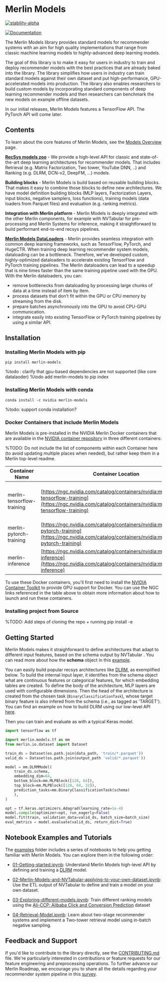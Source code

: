# Merlin Models 

[![stability-alpha](https://img.shields.io/badge/stability-alpha-f4d03f.svg)](https://github.com/mkenney/software-guides/blob/master/STABILITY-BADGES.md#alpha)

[![Documentation](https://img.shields.io/badge/documentation-blue.svg)](https://nvidia-merlin.github.io/models/main/)

The Merlin Models library provides standard models for recommender systems with an aim for high quality implementations
that range from classic machine learning models to highly-advanced deep learning models.

The goal of this library is to make it easy for users in industry to train and deploy recommender models with the best
practices that are already baked into the library. The library simplifies how users in industry can train standard models against their own
dataset and put high-performance, GPU-accelerated models into production. The library also enables researchers to build custom
models by incorporating standard components of deep learning recommender models and then researchers can benchmark the new models on
example offline
datasets.

In our initial releases, Merlin Models features a TensorFlow API. The PyTorch API will come later.

## Contents

To learn about the core features of Merlin Models, see the [Models Overview](docs/source/models_overview.md) page.

**[RecSys models zoo](https://nvidia-merlin.github.io/models/main/models_overview.html)** - We provide a high-level API for classic and state-of-the-art deep learning architectures for recommender models. That includes Retrieval (e.g. Matrix Factorization, Two tower, YouTube DNN, ..) and Ranking (e.g. DLRM, DCN-v2, DeepFM, ...) models.

**Building blocks** - Merlin Models is build based on reusable building blocks. That makes it easy to combine those blocks to define new architectures. We have model definition building blocks (MLP layers, Factorization Layers, input blocks, negative samplers, loss functions), training models (data loaders from Parquet files) and evaluation (e.g. ranking metrics).

**Integration with Merlin platform** - Merlin Models is deeply integrated with the other Merlin components, for example with NVTabular for pre-processing and Merlin Systems for inference, making it straightforward to build performant end-to-end recsys pipelines.

**[Merlin Models DataLoaders](https://nvidia-merlin.github.io/models/main/api.html#loader-utility-functions)** - Merlin provides seamless integration with common deep learning frameworks, such as TensorFlow, PyTorch, and HugeCTR. When training deep learning recommender system models, dataloading can be a bottleneck. Therefore, we've developed custom, highly-optimized dataloaders to accelerate existing TensorFlow and PyTorch training pipelines. The Merlin dataloaders can lead to a speedup that is nine times faster than the same training pipeline used with the GPU. With the Merlin dataloaders, you can:
- remove bottlenecks from dataloading by processing large chunks of data at a time instead of item by item.
- process datasets that don't fit within the GPU or CPU memory by streaming from the disk.
- prepare batches asynchronously into the GPU to avoid CPU-GPU communication.
- integrate easily into existing TensorFlow or PyTorch training pipelines by using a similar API.
## Installation

### Installing Merlin Models with pip


```shell
pip install merlin-models
```
%todo : clarify that gpu-based dependencies are not supported (like core datalaoder)
%todo add merlin-models to pip index

### Installing Merlin Models with conda

```shell
conda install -c nvidia merlin-models
```
%todo: support conda installation?
### Docker Containers that include Merlin Models

Merlin Models is pre-installed in the NVIDIA Merlin Docker containers that are available in the [NVIDIA container repository](https://ngc.nvidia.com/catalog/containers/nvidia:merlin) in three different containers:

%TODO: Do not include the list of components within each Container here (to avoid updating multiple places when needed), but rather keep them in a Merlin top-level readme.
<!-- prettier-ignore-start -->

| Container Name             | Container Location | Functionality |
| -------------------------- | ------------------ | ------------- |
| merlin-tensorflow-training | [https://ngc.nvidia.com/catalog/containers/nvidia:merlin:merlin-tensorflow-training](https://ngc.nvidia.com/catalog/containers/nvidia:merlin:merlin-tensorflow-training) | Transformers4Rec, NVTabular, TensorFlow, and HugeCTR Tensorflow Embedding plugin |
| merlin-pytorch-training    | [https://ngc.nvidia.com/catalog/containers/nvidia:merlin:merlin-pytorch-training](https://ngc.nvidia.com/catalog/containers/nvidia:merlin:merlin-pytorch-training)    | Transformers4Rec, NVTabular and PyTorch
| merlin-inference           | [https://ngc.nvidia.com/catalog/containers/nvidia:merlin:merlin-inference](https://ngc.nvidia.com/catalog/containers/nvidia:merlin:merlin-inference)           | Transformers4Rec, NVTabular, PyTorch, and Triton Inference |  |


<!-- prettier-ignore-end -->

To use these Docker containers, you'll first need to install the [NVIDIA Container Toolkit](https://github.com/NVIDIA/nvidia-docker) to provide GPU support for Docker. You can use the NGC links referenced in the table above to obtain more information about how to launch and run these containers.

### Installing project from Source

%TODO: Add steps of cloning the repo + running pip install -e 

<!-- Need core benefits, Common use cases, or Highlights -->

## Getting Started
Merlin Models makes it straighforward to define architectures that adapt to different input features, based on the schema output by NVTabular . You can read more about how the **schema** object in this [example](https://github.com/NVIDIA-Merlin/models/blob/main/examples/02-Merlin-Models-and-NVTabular-applying-to-your-own-dataset.ipynb).

You can easily build popular recsys architectures like [DLRM](http://arxiv.org/abs/1906.00091), as exemplified below. To build the internal input layer, it identifies from the schema object what are continuous features or categorical features, for which embedding tables are created. To define the body of the architecture, MLP layers are used with configurable dimensions. Then the head of the architecture is created from the chosen task (`BinaryClassificationTask`), whose target binary feature is also infered from the schema (i.e., as tagged as 'TARGET'). You can find an example on how to build DLRM using our low-level API [here](https://nvidia-merlin.github.io/models/main/models_overview.html#deep-learning-recommender-model).

Then you can train and evaluate as with a typical Keras model.

```python
import tensorflow as tf

import merlin.models.tf as mm
from merlin.io.dataset import Dataset

train_ds = Dataset(os.path.join(data_path, 'train/*.parquet'))
valid_ds = Dataset(os.path.join(output_path 'valid/*.parquet'))

model = mm.DLRMModel(
    train_ds.schema,
    embedding_dim=64,
    bottom_block=mm.MLPBlock([128, 64]),
    top_block=mm.MLPBlock([128, 64, 32]),
    prediction_tasks=mm.BinaryClassificationTask(schema)
    ),
)

opt = tf.keras.optimizers.Adagrad(learning_rate=1e-4)
model.compile(optimizer=opt, run_eagerly=False)
model.fit(train, validation_data=valid_ds, batch_size=batch_size)
eval_metrics = model.evaluate(valid_ds, return_dict=True)
```



<!--
## Sample Notebooks

* Link to each notebook directory when #190 is merged.
-->

## Notebook Examples and Tutorials
The [examples](https://github.com/NVIDIA-Merlin/models/tree/main/examples) folder includes a series of notebooks to help you getting familiar with Merlin Models. You can explore them in the following order: 
* [01-Getting-started.ipynb](https://github.com/NVIDIA-Merlin/models/blob/main/examples/01-Getting-started.ipynb): Understand Merlin Models high-level API by defining and training a [DLRM](https://arxiv.org/pdf/1906.00091.pdf) model. 

* [02-Merlin-Models-and-NVTabular-applying-to-your-own-dataset.ipynb](https://github.com/NVIDIA-Merlin/models/blob/main/examples/02-Merlin-Models-and-NVTabular-applying-to-your-own-dataset.ipynb): Use the ETL output of NVTabular to define and train a model on your own dataset.

* [03-Exploring-different-models.ipynb](https://github.com/NVIDIA-Merlin/models/blob/main/examples/03-Exploring-different-models.ipynb): Train different ranking models using the [Ali-CCP: Alibaba Click and Conversion Prediction](https://tianchi.aliyun.com/dataset/dataDetail?dataId=408#1) dataset

* [04-Retrieval-Model.ipynb](https://github.com/NVIDIA-Merlin/models/blob/main/examples/04-Retrieval-Model.ipynb): Learn about two-stage recommender systems and implement a Two-tower retrieval model using in-batch negative sampling.


## Feedback and Support

If you'd like to contribute to the library directly, see the [CONTRIBUTING.md](CONTRIBUTING.md) file.
We're particularly interested in contributions or feature requests for our feature engineering and preprocessing operations.
To further advance our Merlin Roadmap, we encourage you to share all the details regarding your recommender system pipeline in this [survey](https://developer.nvidia.com/merlin-devzone-survey).

<!-- TODO
If you're interested in learning more about how Merlin Models works, see our documentation.
We also have API documentation that outlines the specifics of the available calls within the library.
-->
